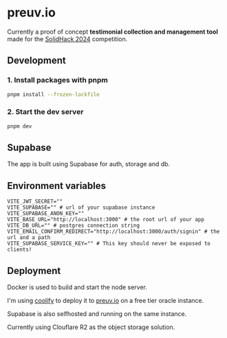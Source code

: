 # preuv.io

Currently a proof of concept **testimonial collection and management tool** made for the [SolidHack 2024](https://hack.solidjs.com/) competition.

## Development

### 1. Install packages with pnpm

```sh
pnpm install --frozen-lockfile
```

### 2. Start the dev server

```sh
pnpm dev
```

## Supabase

The app is built using Supabase for auth, storage and db.

## Environment variables

```
VITE_JWT_SECRET=""
VITE_SUPABASE="" # url of your supabase instance
VITE_SUPABASE_ANON_KEY=""
VITE_BASE_URL="http://localhost:3000" # the root url of your app 
VITE_DB_URL="" # postgres connection string
VITE_EMAIL_CONFIRM_REDIRECT="http://localhost:3000/auth/signin" # the url and a path
VITE_SUPABASE_SERVICE_KEY="" # This key should never be exposed to clients!
```

## Deployment

Docker is used to build and start the node server. 

I'm using [coolify](https://github.com/coollabsio/coolify) to deploy it to [preuv.io](https://preuv.io) on a free tier oracle instance.

Supabase is also selfhosted and running on the same instance.

Currently using Clouflare R2 as the object storage solution.
